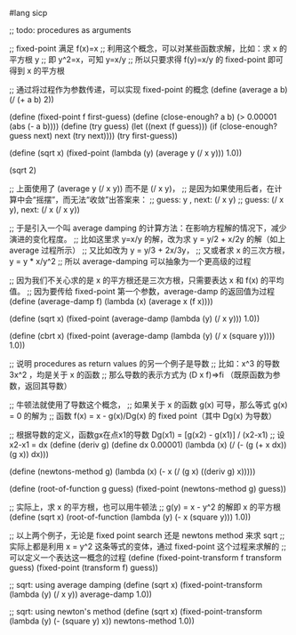 #lang sicp

;; todo: procedures as arguments


;; fixed-point 满足 f(x)=x
;; 利用这个概念，可以对某些函数求解，比如：求 x 的平方根 y
;; 即 y^2=x，可知 y=x/y
;; 所以只要求得 f(y)=x/y 的 fixed-point 即可得到 x 的平方根

;; 通过将过程作为参数传递，可以实现 fixed-point 的概念
(define (average a b)
  (/ (+ a b)
     2))

(define (fixed-point f first-guess)
  (define (close-enough? a b)
    (> 0.00001
       (abs (- a b))))
  (define (try guess)
    (let ((next (f guess)))
      (if (close-enough? guess next)
          next
          (try next))))
  (try first-guess))

(define (sqrt x)
  (fixed-point (lambda (y) (average y (/ x y)))
               1.0))

(sqrt 2)

;; 上面使用了 (average y (/ x y)) 而不是 (/ x y)，
;; 是因为如果使用后者，在计算中会“摇摆”，而无法“收敛”出答案来：
;; guess: y , next: (/ x y)
;; guess: (/ x y), next: (/ x (/ x y))

;; 于是引入一个叫 average damping 的计算方法：在影响方程解的情况下，减少演进的变化程度。
;; 比如这里求 y=x/y 的解，改为求 y = y/2 + x/2y 的解（如上 average 过程所示）
;; 又比如改为 y = y/3 + 2x/3y，
;; 又或者求 x 的三次方根， y = y * x/y^2
;; 所以 average-damping 可以抽象为一个更高级的过程

;; 因为我们不关心求的是 x 的平方根还是三次方根，只需要表达 x 和 f(x) 的平均值。
;; 因为要传给 fixed-point 第一个参数，average-damp 的返回值为过程
(define (average-damp f)
  (lambda (x) (average x (f x))))

(define (sqrt x)
  (fixed-point (average-damp (lambda (y) (/ x y)))
               1.0))

(define (cbrt x)
  (fixed-point (average-damp (lambda (y) (/ x (square y))))
               1.0))

;; 说明 procedures as return values 的另一个例子是导数
;; 比如：x^3 的导数 3x^2 ，均是关于 x 的函数
;; 那么导数的表示方式为 (D x f)=>fi （既原函数为参数，返回其导数）

;; 牛顿法就使用了导数这个概念，
;; 如果关于 x 的函数 g(x) 可导，那么等式 g(x) = 0 的解为
;; 函数 f(x) = x - g(x)/Dg(x) 的 fixed point（其中 Dg(x) 为导数）

;; 根据导数的定义，函数gx在点x1的导数 Dg(x1) = [g(x2) - g(x1)] / (x2-x1)
;; 设 x2-x1 = dx
(define (deriv g)
  (define dx 0.00001)
  (lambda (x) (/ (- (g (+ x dx))
                    (g x))
                 dx)))

(define (newtons-method g)
  (lambda (x) (- x
                 (/ (g x)
                    ((deriv g) x)))))

(define (root-of-function g guess)
  (fixed-point (newtons-method g)
               guess))

;; 实际上，求 x 的平方根，也可以用牛顿法
;; g(y) = x - y^2 的解即 x 的平方根
(define (sqrt x)
  (root-of-function (lambda (y) (- x (square y)))
                    1.0))

;; 以上两个例子，无论是 fixed point search 还是 newtons method 来求 sqrt
;; 实际上都是利用 x = y^2 这条等式的变体，通过 fixed-point 这个过程来求解的
;; 可以定义一个表达这一概念的过程
(define (fixed-point-transform f transform guess)
  (fixed-point (transform f) guess))

;; sqrt: using average damping
(define (sqrt x)
  (fixed-point-transform (lambda (y) (/ x y))
                         average-damp
                         1.0))

;; sqrt: using newton's method
(define (sqrt x)
  (fixed-point-transform (lambda (y) (- (square y) x))
                         newtons-method
                         1.0))